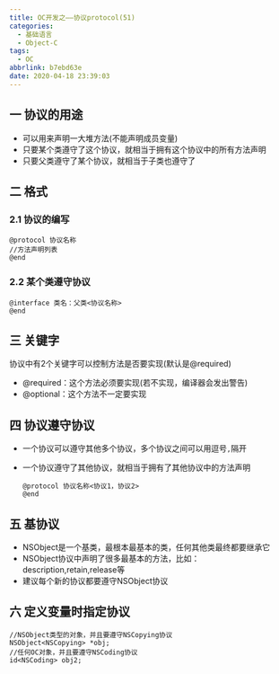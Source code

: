 ```yaml
---
title: OC开发之——协议protocol(51)
categories:
  - 基础语言
  - Object-C
tags:
  - OC
abbrlink: b7ebd63e
date: 2020-04-18 23:39:03
---
```

## 一 协议的用途

* 可以用来声明一大堆方法(不能声明成员变量)
* 只要某个类遵守了这个协议，就相当于拥有这个协议中的所有方法声明
* 只要父类遵守了某个协议，就相当于子类也遵守了

<!--more-->
## 二 格式

### 2.1 协议的编写

```
@protocol 协议名称
//方法声明列表
@end
```

### 2.2 某个类遵守协议

```
@interface 类名：父类<协议名称>
@end
```

## 三 关键字

协议中有2个关键字可以控制方法是否要实现(默认是@required)

* @required：这个方法必须要实现(若不实现，编译器会发出警告)
* @optional：这个方法不一定要实现

## 四 协议遵守协议

* 一个协议可以遵守其他多个协议，多个协议之间可以用逗号`,`隔开

* 一个协议遵守了其他协议，就相当于拥有了其他协议中的方法声明

  ```
  @protocol 协议名称<协议1，协议2>
  @end
  ```

## 五 基协议

* NSObject是一个基类，最根本最基本的类，任何其他类最终都要继承它
* NSObject协议中声明了很多最基本的方法，比如：description,retain,release等
* 建议每个新的协议都要遵守NSObject协议

## 六 定义变量时指定协议

```
//NSObject类型的对象，并且要遵守NSCopying协议
NSObject<NSCopying> *obj;
//任何OC对象，并且要遵守NSCoding协议
id<NSCoding> obj2;
```
